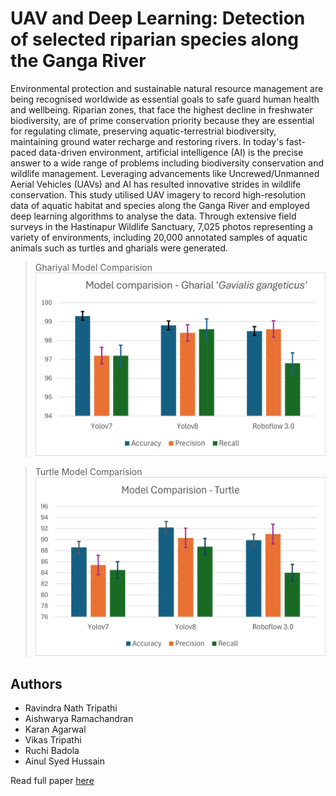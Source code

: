 # UAV and Deep Learning: Detection of selected riparian species along the Ganga River

 Environmental protection and sustainable natural resource management are being recognised worldwide as essential goals to safe guard human health and wellbeing. Riparian zones, that face the highest decline in freshwater biodiversity, are of prime conservation priority because they are essential for regulating climate, preserving aquatic-terrestrial biodiversity, maintaining ground water recharge and restoring rivers. In today's fast-paced data-driven environment, artificial intelligence (AI) is the precise answer to a wide range of problems including biodiversity conservation and wildlife management. Leveraging advancements like Uncrewed/Unmanned Aerial Vehicles (UAVs) and AI has resulted innovative strides in wildlife conservation. This study utilised UAV imagery to record high-resolution data of aquatic habitat and species along the Ganga River and employed deep learning algorithms to analyse the data. Through extensive field surveys in the Hastinapur Wildlife Sanctuary, 7,025 photos representing a variety of environments, including 20,000 annotated samples of aquatic animals such as turtles and gharials were generated.

> Ghariyal Model Comparision
![Ghariyal Model Comaprision](/images/Ghariyalmodelcomparision.png)

> Turtle Model Comparision
![Turtle Model Comparision](/images/TurtleModelComparision.png)

 ## Authors

- Ravindra Nath Tripathi
- Aishwarya Ramachandran
- Karan Agarwal
- Vikas Tripathi
- Ruchi Badola
- Ainul Syed Hussain


Read full paper [here](https://isprs-archives.copernicus.org/articles/XLVIII-1-2024/637/2024/)
